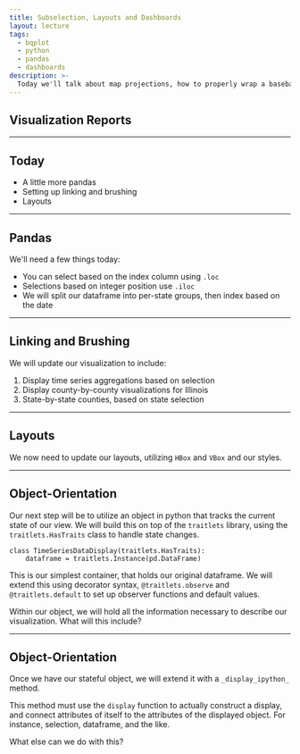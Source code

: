 ```yaml
---
title: Subselection, Layouts and Dashboards
layout: lecture
tags:
  - bqplot
  - python
  - pandas
  - dashboards
description: >-
  Today we'll talk about map projections, how to properly wrap a baseball, and continue with our dashboarding.
---
```


## Visualization Reports

---

## Today

 * A little more pandas
 * Setting up linking and brushing
 * Layouts

---

## Pandas

We'll need a few things today:

 * You can select based on the index column using `.loc`
 * Selections based on integer position use `.iloc`
 * We will split our dataframe into per-state groups, then index based on the date

---

## Linking and Brushing

We will update our visualization to include:

 1. Display time series aggregations based on selection
 2. Display county-by-county visualizations for Illinois
 3. State-by-state counties, based on state selection

---

## Layouts

We now need to update our layouts, utilizing `HBox` and `VBox` and our styles.

---

## Object-Orientation

Our next step will be to utilize an object in python that tracks the current state of our view.  We will build this on top of the `traitlets` library, using the `traitlets.HasTraits` class to handle state changes.

```
class TimeSeriesDataDisplay(traitlets.HasTraits):
    dataframe = traitlets.Instance(pd.DataFrame)
```

This is our simplest container, that holds our original dataframe.  We will extend this using decorator syntax, `@traitlets.observe` and `@traitlets.default` to set up observer functions and default values.

Within our object, we will hold all the information necessary to describe our visualization.  What will this include?

---

## Object-Orientation

Once we have our stateful object, we will extend it with a `_display_ipython_` method.

This method must use the `display` function to actually construct a display, and connect attributes of itself to the attributes of the displayed object.  For instance, selection, dataframe, and the like.

What else can we do with this?
